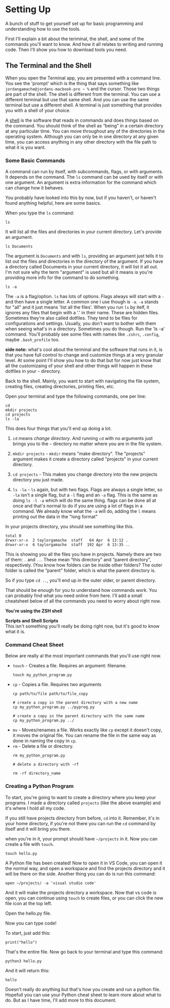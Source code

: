# Setting Up

A bunch of stuff to get yourself set up for basic programming and understanding how to use the tools.

First I'll explain a bit about the teriminal, the shell, and some of the commands you'll want to know. And how it all relates to writing and running code. Then I'll show you how to download tools you need.

## The Terminal and the Shell
When you open the Terminal app, you are presented with a command line. You see the 'prompt' which is the thing that says something like `jordangamache@jordans-macbook-pro ~ %` and the cursor. Those two things are part of the shell. The shell is different from the terminal. You can use a different terminal but use that same shell. And you can use the same terminal but use a different shell. A terminal is just something that provides you with a shell of your choice.

A [shell](https://en.wikipedia.org/wiki/Shell_%28computing%29) is the software that reads in commands and does things based on the command. You should think of the shell as “being” in a certain directory at any particular time. You can move throughout any of the directories in the operating system. Although you can only be in one directory at any given time, you can access anything in any other directory with the file path to what it is you want.

### Some Basic Commands
A command can run by itself, with subcommands, flags, or with arguments. It depends on the command. The `ls` command can be used by itself or with one argument. An argument is extra information for the command which can change how it behaves.

You probably have looked into this by now, but if you haven't, or haven't found anything helpful, here are some basics.

When you type the `ls` command:
```
ls
```
It will list all the files and directories in your current directory. 
Let's provide an argument.

```
ls Documents
```

The argument is `Documents` and with `ls`, providing an argument just tells it to list out the files and directories in the directory of the argument. If you have a directory called Documents in your current directory, it will list it all out. I'm not sure why the term "argument" is used but all it means is you're providing more info for the command to do something.

```
ls -a
```
The `-a` is a flag/option. `ls` has lots of options. Flags always will start with a `-` and then have a single letter. A common one I use though is `-a`. `-a` stands for "all" and it just means 'list all the files'. When you run `ls` by itelf, it ignores any files that begin with a '.' in their name. These are hidden files. Sometimes they're also called dotfiles. They tend to be files for configurations and settings. Usually, you don't want to bother with them when seeing what's in a directory. Sometimes you do though. Run the 'ls -a' command. You'll probably see some files with names like `.zshrc`, `.config`, maybe `.bash_profile` too.

**side note:** what's cool about the terminal and the software that runs in it, is that you have full control to change and customize things at a very granular level. At some point I'll show you how to do that but for now just know that all the customizaing of your shell and other things will happen in these dotfiles in your `~` directory.  

Back to the shell. Mainly, you want to start with navigating the file system, creating files, creating directories, printing files, etc.

Open your terminal and type the following commands, one per line:
```
cd
mkdir projects
cd projects
ls -la
```

This does four things that you'll end up doing a lot.  
1. `cd` means *change directory*. And running `cd` with no arguments just brings you to the `~` directory no matter where you are in the file system.

2. `mkdir projects` - `mkdir` means "make directory". The "projects" argument makes it create a directory called "projects" in your current directory.

3. `cd projects` - This makes you change directory into the new projects directory you just made.

4. `ls -la` - `ls` again, but with two flags. Flags are always a single letter, so `-la` isn't a single flag, but a `-l` flag and an `-a` flag. This is the same as doing `ls -l -a` which will do the same thing. flags can be done all at once and that's normal to do if you are using a lot of flags in a command. We already know what the `-a` will do, adding the `l` means printing out the data in the "long format"

In your projects directory, you should see something like this.
```
total 0
drwxr-xr-x  2 taylorgamache  staff   64 Apr  6 13:12 .
drwxr-xr-x  6 taylorgamache  staff  192 Apr  6 13:35 ..
```

This is showing you all the files you have in projects. Namely there are two of them: `.` and `..`. These mean “this directory” and “parent directory”, respectively. (You know how folders can be inside other folders? The outer folder is called the “parent” folder, which is what the parent directory is.

So if you type `cd ..`, you'll end up in the outer older, or parent directory.

That should be enough for you to understand how commands work. You can probably find what you need online from here. I'll add a small cheatsheet below of all the commands you need to worry about right now.

**You're using the ZSH shell**  


**Scripts and Shell Scripts**  
This isn't something you'll really be doing right now, but it's good to know what it is. 

### Command Cheat Sheet

Below are really al the most important commands that you'll use right now. 
- `touch` - Creates a file. Requires an argument: filename.
    ```
    touch my_python_program.py
    ```
- `cp` - Copies a file. Requires two arguments
    ```
    cp path/to/file path/to/file_copy

    # create a copy in the parent directory with a new name
    cp my_python_program.py ../pyprog.py

    # create a copy in the parent directory with the same name
    cp my_python_program.py ../
    ```
- `mv` - Moves/renames a file. Works exactly like `cp` except it doesn't copy, it moves the original file. You can rename the file in the same way as done in naming the copy in `cp`.
- `rm` - Delete a file or directory.
    ```
    rm my_python_program.py

    # delete a directory with -rf

    rm -rf directory_name

### Creating a Python Program
To start, you're going to want to create a directory where you keep your programs. I made a directory called `projects` (like the above example) and it's where I hold all my code.

If you still have projects directory from before, `cd` into it. Remember, it's in your home directory, if you're not there you can run the `cd` command by itself and it will bring you there.

when you're in it, your prompt should have `~/projects` in it. Now you can create a file with `touch`.

```
touch hello.py
```
A Python file has been created! Now to open it in VS Code, you can open it the normal way, and open a workspace and find the projects directory and it will be there on the side. Another thing you can do is run this command:
```
open ~/projects/ -a 'visual studio code'
```
And it will make the projects directory a workspace.
Now that vs code is open, you can continue using `touch` to create files, or you can click the new file icon at the top left.

Open the hello.py file.

Now you can type code!

To start, just add this:
```
print("hello")
```
That's the entire file. Now go back to your terminal and type this command:
```
python3 hello.py
```
And it will return this:
```
hello
```
Doesn't really do anything but that's how you create and run a python file. Hopefull you can use your Python cheat sheet to learn more about what to do. But as I have time, I'll add more to this document.
